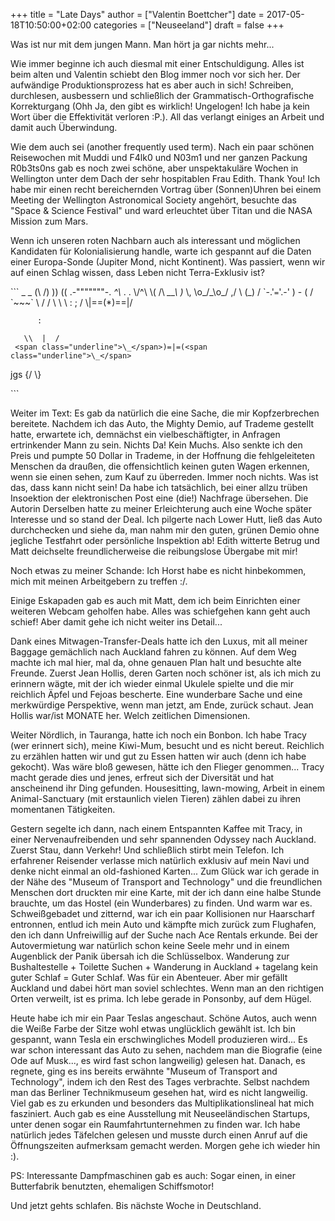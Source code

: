 +++
title = "Late Days"
author = ["Valentin Boettcher"]
date = 2017-05-18T10:50:00+02:00
categories = ["Neuseeland"]
draft = false
+++

Was ist nur mit dem jungen Mann. Man hört ja gar nichts mehr...

Wie immer beginne ich auch diesmal mit einer Entschuldigung. Alles ist
beim alten und Valentin schiebt den Blog immer noch vor sich her.  Der
aufwändige Produktionsprozess hat es aber auch in sich! Schreiben,
durchlesen, ausbessern und schließlich der Grammatisch-Orthografische
Korrekturgang (Ohh Ja, den gibt es wirklich! Ungelogen! Ich habe ja
kein Wort über die Effektivität verloren :P.). All das verlangt
einiges an Arbeit und damit auch Überwindung.

Wie dem auch sei (another frequently used term). Nach ein paar schönen
Reisewochen mit Muddi und F4lk0 und N03m1 und ner ganzen Packung
R0b3ts0ns gab es noch zwei schöne, aber unspektakuläre Wochen in
Wellington unter dem Dach der sehr hospitablen Frau Edith. Thank You!
Ich habe mir einen recht bereichernden Vortrag über (Sonnen)Uhren bei
einem Meeting der Wellington Astronomical Society angehört, besuchte
das "Space & Science Festival" und ward erleuchtet über Titan und die
NASA Mission zum Mars.

Wenn ich unseren roten Nachbarn auch als interessant und möglichen
Kandidaten für Kolonialisierung handle, warte ich gespannt auf die
Daten einer Europa-Sonde (Jupiter Mond, nicht Kontinent). Was
passiert, wenn wir auf einen Schlag wissen, dass Leben nicht
Terra-Exklusiv ist?

\`\`\`
      \_       \_
     (<span class="underline">\\     /</span>)
       ))   ((
     .-"""""""-.
 _^\\_  <span class="underline">.   <span class="underline">.  \\/^\\
 \\(   /</span></span>\\ _\_\_\\   )_
  \\,  \o\_/\_\o\_/  ,/
    \\    (\_)    /
     \`-.'`=`'.-'
      <span class="underline"><span class="underline">) - (</span></span>
     /  \`~~~\`  \\
    /  /     \\  \\
    \\ :       ; /
     \\|==(\*)==|/

```text
      :
```

       \\  |  /
     <span class="underline">\_</span>)=|=(<span class="underline">\_</span>
jgs {<span class="underline"><span class="underline"><span class="underline"><span class="underline">/ \\</span></span></span></span>}

\`\`\`

Weiter im Text: Es gab da natürlich die eine Sache, die mir
Kopfzerbrechen bereitete. Nachdem ich das Auto, the Mighty Demio, auf
Trademe gestellt hatte, erwartete ich, demnächst ein
vielbeschäftigter, in Anfragen ertrinkender Mann zu sein. Nichts Da!
Kein Muchs. Also senkte ich den Preis und pumpte 50 Dollar in Trademe,
in der Hoffnung die fehlgeleiteten Menschen da draußen, die
offensichtlich keinen guten Wagen erkennen, wenn sie einen sehen, zum
Kauf zu überreden. Immer noch nichts. Was ist das, dass kann nicht
sein! Da habe ich tatsächlich, bei einer allzu trüben Insoektion der
elektronischen Post eine (die!)  Nachfrage übersehen. Die Autorin
Derselben hatte zu meiner Erleichterung auch eine Woche später
Interesse und so stand der Deal. Ich pilgerte nach Lower Hutt, ließ
das Auto durchchecken und siehe da, man nahm mir den guten, grünen
Demio ohne jegliche Testfahrt oder persönliche Inspektion ab! Edith
witterte Betrug und Matt deichselte freundlicherweise die reibungslose
Übergabe mit mir!

Noch etwas zu meiner Schande: Ich Horst habe es nicht hinbekommen,
mich mit meinen Arbeitgebern zu treffen :/.

Einige Eskapaden gab es auch mit Matt, dem ich beim Einrichten einer
weiteren Webcam geholfen habe. Alles was schiefgehen kann geht auch
schief! Aber damit gehe ich nicht weiter ins Detail...

Dank eines Mitwagen-Transfer-Deals hatte ich den Luxus, mit all meiner
Baggage gemächlich nach Auckland fahren zu können. Auf dem Weg machte
ich mal hier, mal da, ohne genauen Plan halt und besuchte alte
Freunde. Zuerst Jean Hollis, deren Garten noch schöner ist, als ich
mich zu erinnern wägte, mit der ich wieder einmal Ukulele spielte und
die mir reichlich Äpfel und Fejoas bescherte. Eine wunderbare Sache
und eine merkwürdige Perspektive, wenn man jetzt, am Ende, zurück
schaut. Jean Hollis war/ist MONATE her. Welch zeitlichen Dimensionen.

Weiter Nördlich, in Tauranga, hatte ich noch ein Bonbon. Ich habe
Tracy (wer erinnert sich), meine Kiwi-Mum, besucht und es nicht
bereut. Reichlich zu erzählen hatten wir und gut zu Essen hatten wir
auch (denn ich habe gekocht). Was wäre bloß gewesen, hätte ich den
Flieger genommen... Tracy macht gerade dies und jenes, erfreut sich
der Diversität und hat anscheinend ihr Ding gefunden. Housesitting,
lawn-mowing, Arbeit in einem Animal-Sanctuary (mit erstaunlich vielen
Tieren) zählen dabei zu ihren momentanen Tätigkeiten.

Gestern segelte ich dann, nach einem Entspannten Kaffee mit Tracy, in
einer Nervenaufreibenden und sehr spannenden Odyssey nach
Auckland. Zuerst Stau, dann Verkehr! Und schließlich stirbt mein
Telefon. Ich erfahrener Reisender verlasse mich natürlich exklusiv auf
mein Navi und denke nicht einmal an old-fashioned Karten... Zum Glück
war ich gerade in der Nähe des "Museum of Transport and Technology"
und die freundlichen Menschen dort druckten mir eine Karte, mit der
ich dann eine halbe Stunde brauchte, um das Hostel (ein Wunderbares)
zu finden. Und warm war es. Schweißgebadet und zitternd, war ich ein
paar Kollisionen nur Haarscharf entronnen, entlud ich mein Auto und
kämpfte mich zurück zum Flughafen, den ich dann Unfreiwillig auf der
Suche nach Ace Rentals erkunde. Bei der Autovermietung war natürlich
schon keine Seele mehr und in einem Augenblick der Panik übersah ich
die Schlüsselbox. Wanderung zur Bushaltestelle + Toilette Suchen +
Wanderung in Auckland + tagelang kein guter Schlaf = Guter Schlaf. Was
für ein Abenteuer. Aber mir gefällt Auckland und dabei hört man soviel
schlechtes. Wenn man an den richtigen Orten verweilt, ist es
prima. Ich lebe gerade in Ponsonby, auf dem Hügel.

Heute habe ich mir ein Paar Teslas angeschaut. Schöne Autos, auch wenn
die Weiße Farbe der Sitze wohl etwas unglücklich gewählt ist. Ich bin
gespannt, wann Tesla ein erschwingliches Modell produzieren wird... Es
war schon interessant das Auto zu sehen, nachdem man die Biografie
(eine Ode auf Musk..., es wird fast schon langweilig) gelesen hat.
Danach, es regnete, ging es ins bereits erwähnte "Museum of Transport
and Technology", indem ich den Rest des Tages verbrachte. Selbst
nachdem man das Berliner Technikmuseum gesehen hat, wird es nicht
langweilig. Viel gab es zu erkunden und besonders das
Multiplikationslineal hat mich fasziniert. Auch gab es eine
Ausstellung mit Neuseeländischen Startups, unter denen sogar ein
Raumfahrtunternehmen zu finden war. Ich habe natürlich jedes Täfelchen
gelesen und musste durch einen Anruf auf die Öffnungszeiten aufmerksam
gemacht werden. Morgen gehe ich wieder hin :).

PS: Interessante Dampfmaschinen gab es auch: Sogar einen, in einer
Butterfabrik benutzten, ehemaligen Schiffsmotor!

Und jetzt gehts schlafen.  Bis nächste Woche in Deutschland.